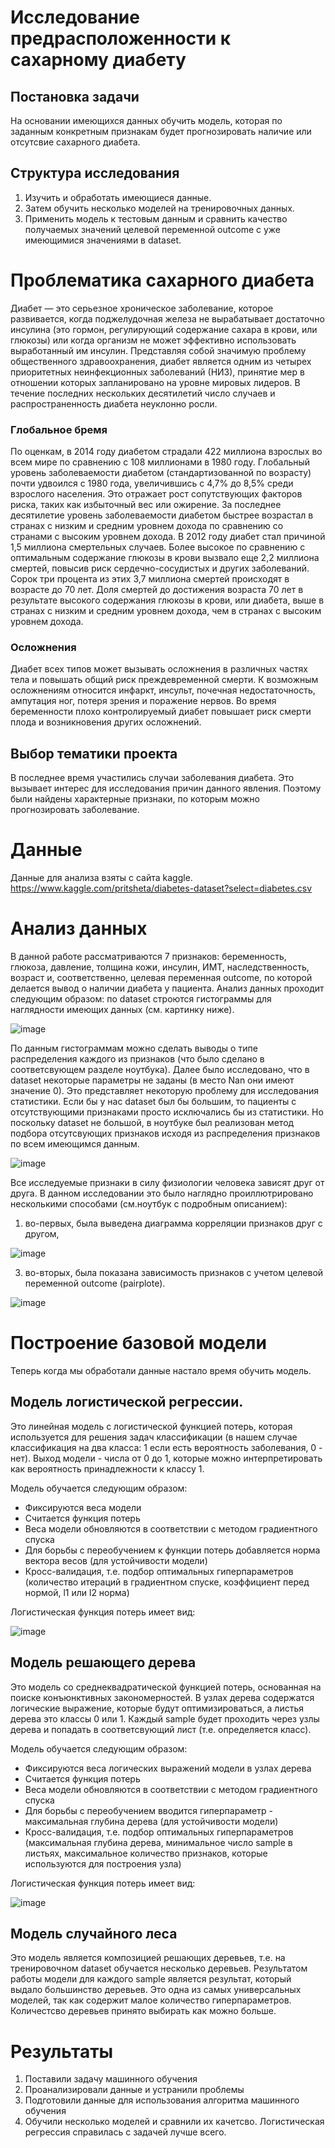 # Исследование предрасположенности к сахарному диабету

## Постановка задачи
На основании имеющихся данных обучить модель, которая по заданным конкретным признакам будет прогнозировать наличие или отсутсвие сахарного диабета. 

## Структура исследования
1) Изучить и обработать имеющиеся данные.
2) Затем обучить несколько моделей на тренировочных данных.
3) Применить модель к тестовым данным и сравнить качество получаемых значений целевой переменной outcome с уже имеющимися значениями в dataset.

# Проблематика сахарного диабета
Диабет — это серьезное хроническое заболевание, которое развивается, когда поджелудочная железа не вырабатывает достаточно инсулина (это гормон, регулирующий содержание сахара в крови, или глюкозы) или когда организм не может эффективно использовать выработанный им инсулин. Представляя собой значимую проблему общественного здравоохранения, диабет является одним из четырех приоритетных неинфекционных заболеваний (НИЗ), принятие мер в отношении которых запланировано на уровне мировых лидеров. В течение последних нескольких десятилетий число случаев и распространенность диабета неуклонно росли.

### Глобальное бремя
По оценкам, в 2014 году диабетом страдали 422 миллиона взрослых во всем мире по сравнению с 108 миллионами в 1980 году. Глобальный уровень заболеваемости диабетом (стандартизованной по возрасту) почти удвоился с 1980 года, увеличившись с 4,7% до 8,5% среди взрослого населения. Это отражает рост сопутствующих факторов риска, таких как избыточный вес или ожирение. За последнее десятилетие уровень заболеваемости диабетом быстрее возрастал в странах с низким и средним уровнем дохода по сравнению со странами с высоким уровнем дохода. В 2012 году диабет стал причиной 1,5 миллиона смертельных случаев. Более высокое по сравнению с оптимальным содержание глюкозы в крови вызвало еще 2,2 миллиона смертей, повысив риск сердечно-сосудистых и других заболеваний. Сорок три процента из этих 3,7 миллиона смертей происходят в возрасте до 70 лет. Доля смертей до достижения возраста 70 лет в результате высокого содержания глюкозы в крови, или диабета, выше в странах с низким и средним уровнем дохода, чем в странах с высоким уровнем дохода.

### Осложнения
Диабет всех типов может вызывать осложнения в различных частях тела и повышать общий риск преждевременной смерти. К возможным осложнениям относится инфаркт, инсульт, почечная недостаточность, ампутация ног, потеря зрения и поражение нервов. Во время беременности плохо контролируемый диабет повышает риск смерти плода и возникновения других осложнений.

## Выбор тематики проекта
В последнее время участились случаи заболевания диабета. Это вызывает интерес для исследования причин данного явления. Поэтому были найдены характерные признаки, по которым можно прогнозировать заболевание.

# Данные
Данные для анализа взяты с сайта kaggle. https://www.kaggle.com/pritsheta/diabetes-dataset?select=diabetes.csv

# Анализ данных
В данной работе рассматриваются 7 признаков: беременность, глюкоза, давление, толщина кожи, инсулин, ИМТ, наследственность, возраст и, соответственно, целевая переменная outcome, по которой делается вывод о наличии диабета у пациента. Анализ данных проходит следующим образом: по dataset строются гистограммы для наглядности имеющих данных (см. картинку ниже).

![image](https://user-images.githubusercontent.com/90984484/169072438-a65def0e-0812-4a92-9f98-bdea4051b6e1.png)

По данным гистограммам можно сделать выводы о типе распределения каждого из признаков (что было сделано в соответсвующем разделе ноутбука). Далее было исследовано, что в dataset некоторые параметры не заданы (в место Nan они имеют значение 0). Это представляет некоторую проблему для исследования статистики. Если бы у нас dataset был бы большим, то пациенты с отсутствующими признаками просто исключались бы из статистики. Но поскольку dataset не большой, в ноутбуке был реализован метод подбора отсутсвующих признаков исходя из распределения признаков по всем имеющимся данным.

![image](https://user-images.githubusercontent.com/90984484/169246786-234c0368-acb3-4eaa-95fa-a203beaf3490.png)

Все исследуемые признаки в силу физиологии человека зависят друг от друга. В данном исследовании это было наглядно проиллютрировано несколькими способами (см.ноутбук с подробным описанием):

1) во-первых, была выведена диаграмма корреляции признаков друг с другом,

![image](https://user-images.githubusercontent.com/90984484/169246924-e7e81479-0c1b-4df6-a079-bb084527e781.png)

3) во-вторых, была показана зависимость признаков с учетом целевой переменной outcome (pairplote).

![image](https://user-images.githubusercontent.com/90984484/169246866-2496951d-2578-41b1-a471-9f60a820d3f4.png)

# Построение базовой модели
Теперь когда мы обработали данные настало время обучить модель.

## Модель логистической регрессии.


Это линейная модель с логистической функцией потерь, которая используется для решения задач классификации (в нашем случае классификация на два класса: 1 если есть вероятность заболевания, 0 - нет). Выход модели - числа от 0 до 1, которые можно интерпретировать как вероятность принадлежности к классу 1. 

Модель обучается следующим образом:
* Фиксируются веса модели
* Считается функция потерь
* Веса модели обновляются в соответствии с методом градиентного спуска
* Для борьбы с переобучением к функции потерь добавляется норма вектора весов (для устойчивости модели)
* Кросс-валидация, т.е. подбор оптимальных гиперпараметров (количество итераций в градиентном спуске, коэффициент перед нормой, l1 или l2 норма)

Логистическая функция потерь имеет вид:

![image](https://user-images.githubusercontent.com/90984484/169149078-16443d1a-e703-48bf-9bc4-28babc1bc7f6.png)

## Модель решающего дерева

Это модель со среднеквадратической функцией потерь, основанная на поиске конъюнктивных закономерностей. В узлах дерева содержатся логические выражение, которые будут оптимизироваться, а листья дерева это классы 0 или 1. Каждый sample будет проходить через узлы дерева и попадать в соответсвующий лист (т.е. определяется класс).

Модель обучается следующим образом:
* Фиксируются веса логических выражений модели в узлах дерева
* Считается функция потерь
* Веса модели обновляются в соответствии с методом градиентного спуска
* Для борьбы с переобучением вводится гиперпараметр - максимальная глубина дерева (для устойчивости модели)
* Кросс-валидация, т.е. подбор оптимальных гиперпараметров (максимальная глубина дерева, минимальное число sample в листьях, максимальное количество признаков, которые используются для построения узла)

Логистическая функция потерь имеет вид:

![image](https://user-images.githubusercontent.com/90984484/169155416-81ca1573-8a7a-451d-84c7-8829c6ca5308.png)

## Модель случайного леса

Это модель является композицией решающих деревьев, т.е. на тренировочном dataset обучается несколько деревьев. Результатом работы модели для каждого sample является результат, который выдало большинство деревьев. Это одна из самых универсальных моделей, так как содержит малое количество гиперпараметров. Количестсво деревьев принято выбирать как можно больше.

# Результаты
1) Поставили задачу машинного обучения
2) Проанализировали данные и устранили проблемы
3) Подготовили данные для использования алгоритма машинного обучения
4) Обучили несколько моделей и сравнили их качетсво. Логистическая регрессия справилась с задачей лучше всего.
